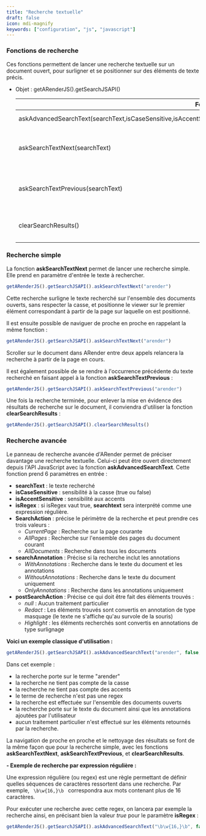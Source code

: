 ```yaml
---
title: "Recherche textuelle"
draft: false
icon: mdi-magnify
keywords: ["configuration", "js", "javascript"]
---
```


### Fonctions de recherche
Ces fonctions permettent de lancer une recherche textuelle sur un document ouvert, pour surligner et se positionner sur des éléments de texte précis.

- Objet : getARenderJS().getSearchJSAPI()

    | Fonction                                                                                                                         | Description                              | Argument                           |
    | -------------------------------------------------------------------------------------------------------------------------------- | ---------------------------------------- | ---------------------------------- |
    | askAdvancedSearchText(searchText,isCaseSensitive,isAccentSensitive,isRegex,SearchAction,searchAnnotation,postSearchAction)       | Recherche avancée                        | [shortcode][shortcode] |
    | askSearchTextNext(searchText)                                                                                                    | Recherche pour le prochain mot           | **searchText**: (String) le mot que l'on cherche                                                                                                                                                                                                                                                                                                                                                       |
    | askSearchTextPrevious(searchText)                                                                                                | Recherche pour le précédent mot          | **searchText**: (String) le mot que l'on cherche                                                                                                                                                                                                                                                                                                                                                       |
    | clearSearchResults()                                                                                                             | Efface les résultats de la recherche     |                                                                                                                                                                                                                                                                                                                                                                                                        |

### Recherche simple

La fonction **askSearchTextNext** permet de lancer une recherche simple. Elle prend en paramètre d'entrée le texte à rechercher.
```javascript
getARenderJS().getSearchJSAPI().askSearchTextNext("arender")
```
Cette recherche surligne le texte recherché sur l'ensemble des documents ouverts, sans respecter la casse, et positionne le viewer sur le premier élément correspondant à partir de la page sur laquelle on est positionné.

Il est ensuite possible de naviguer de proche en proche en rappelant la même fonction :
```javascript
getARenderJS().getSearchJSAPI().askSearchTextNext("arender")
```

Scroller sur le document dans ARender entre deux appels relancera la recherche à partir de la page en cours.

Il est également possible de se rendre à l'occurrence précédente du texte recherché en faisant appel à la fonction **askSearchTextPrevious** :
```javascript
getARenderJS().getSearchJSAPI().askSearchTextPrevious("arender")
```

Une fois la recherche terminée, pour enlever la mise en évidence des résultats de recherche sur le document, il conviendra d'utiliser la fonction **clearSearchResults** :
```javascript
getARenderJS().getSearchJSAPI().clearSearchResults()
```

### Recherche avancée

Le panneau de recherche avancée d'ARender permet de préciser davantage une recherche textuelle.
Celui-ci peut être ouvert directement depuis l'API JavaScript avec la fonction **askAdvancedSearchText**.
Cette fonction prend 6 paramètres en entrée :
- **searchText** : le texte recherché
- **isCaseSensitive** : sensibilité à la casse (true ou false)
- **isAccentSensitive** : sensibilité aux accents
- **isRegex** : si isRegex vaut true, **searchtext** sera interprété comme une expression régulière.
- **SearchAction** : précise le périmètre de la recherche et peut prendre ces trois valeurs :
    - *CurrentPage* : Recherche sur la page courante
    - *AllPages* : Recherche sur l'ensemble des pages du document courant
    - *AllDocuments* : Recherche dans tous les documents
- **searchAnnotation** : Précise si la recherche inclut les annotations
    - *WithAnnotations* : Recherche dans le texte du document et les annotations
    - *WithoutAnnotations* : Recherche dans le texte du document uniquement
    - *OnlyAnnotations* : Recherche dans les annotations uniquement
- **postSearchAction** : Précise ce qui doit être fait des éléments trouvés :
    - *null* : Aucun traitement particulier
    - *Redact* : Les éléments trouvés sont convertis en annotation de type masquage (le texte ne s'affiche qu'au survole de la souris)
    - *Highlight* : les éléments recherchés sont convertis en annotations de type surlignage

**Voici un exemple classique d'utilisation :**

```javascript
getARenderJS().getSearchJSAPI().askAdvancedSearchText("arender", false, false, false, "AllDocuments", "WithAnnotations", null)
```
Dans cet exemple :
- la recherche porte sur le terme "arender"
- la recherche ne tient pas compte de la casse
- la recherche ne tient pas compte des accents
- le terme de recherche n'est pas une regex
- la recherche est effectuée sur l'ensemble des documents ouverts
- la recherche porte sur le texte du document ainsi que les annotations ajoutées par l'utilisateur
- aucun traitement particulier n'est effectué sur les éléments retournés par la recherche.


La navigation de proche en proche et le nettoyage des résultats se font de la même façon que pour la recherche simple, avec les fonctions **askSearchTextNext**, **askSearchTextPrevious**, et **clearSearchResults**.

**- Exemple de recherche par expression régulière :**

Une expression régulière (ou regex) est une règle permettant de définir quelles séquences de caractères ressortent dans une recherche.
Par exemple, <code> \b\w{16,}\b </code> correspondra aux mots contenant plus de 16 caractères.

Pour exécuter une recherche avec cette regex, on lancera par exemple la recherche ainsi, en précisant bien la valeur *true* pour le paramètre **isRegex** :

```javascript
getARenderJS().getSearchJSAPI().askAdvancedSearchText("\b\w{16,}\b", false, false, true, "AllDocuments", "WithAnnotations", null)
```